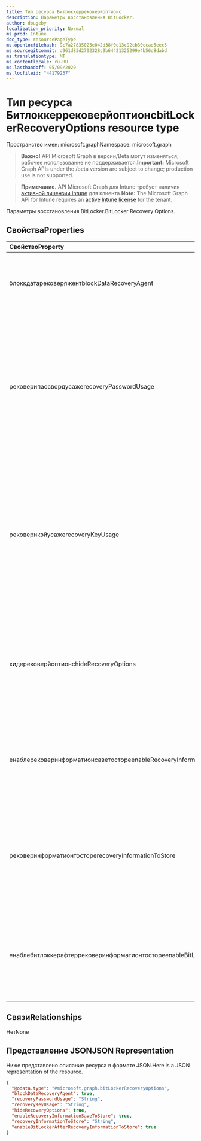 ```yaml
---
title: Тип ресурса Битлоккеррековерйоптионс
description: Параметры восстановления BitLocker.
author: dougeby
localization_priority: Normal
ms.prod: Intune
doc_type: resourcePageType
ms.openlocfilehash: 9c7a27835025e042d38f0e13c92cb30ccad5eec5
ms.sourcegitcommit: d961d83d2792328c9b64421325299e4b56d8dabd
ms.translationtype: MT
ms.contentlocale: ru-RU
ms.lasthandoff: 05/09/2020
ms.locfileid: "44179237"
---
```

# <a name="bitlockerrecoveryoptions-resource-type"></a><span data-ttu-id="7ec55-103">Тип ресурса Битлоккеррековерйоптионс</span><span class="sxs-lookup"><span data-stu-id="7ec55-103">bitLockerRecoveryOptions resource type</span></span>

<span data-ttu-id="7ec55-104">Пространство имен: microsoft.graph</span><span class="sxs-lookup"><span data-stu-id="7ec55-104">Namespace: microsoft.graph</span></span>

> <span data-ttu-id="7ec55-105">**Важно!** API Microsoft Graph в версии/Beta могут изменяться; рабочее использование не поддерживается.</span><span class="sxs-lookup"><span data-stu-id="7ec55-105">**Important:** Microsoft Graph APIs under the /beta version are subject to change; production use is not supported.</span></span>

> <span data-ttu-id="7ec55-106">**Примечание.** API Microsoft Graph для Intune требует наличия [активной лицензии Intune](https://go.microsoft.com/fwlink/?linkid=839381) для клиента.</span><span class="sxs-lookup"><span data-stu-id="7ec55-106">**Note:** The Microsoft Graph API for Intune requires an [active Intune license](https://go.microsoft.com/fwlink/?linkid=839381) for the tenant.</span></span>

<span data-ttu-id="7ec55-107">Параметры восстановления BitLocker.</span><span class="sxs-lookup"><span data-stu-id="7ec55-107">BitLocker Recovery Options.</span></span>

## <a name="properties"></a><span data-ttu-id="7ec55-108">Свойства</span><span class="sxs-lookup"><span data-stu-id="7ec55-108">Properties</span></span>
|<span data-ttu-id="7ec55-109">Свойство</span><span class="sxs-lookup"><span data-stu-id="7ec55-109">Property</span></span>|<span data-ttu-id="7ec55-110">Тип</span><span class="sxs-lookup"><span data-stu-id="7ec55-110">Type</span></span>|<span data-ttu-id="7ec55-111">Описание</span><span class="sxs-lookup"><span data-stu-id="7ec55-111">Description</span></span>|
|:---|:---|:---|
|<span data-ttu-id="7ec55-112">блоккдатарековеряжент</span><span class="sxs-lookup"><span data-stu-id="7ec55-112">blockDataRecoveryAgent</span></span>|<span data-ttu-id="7ec55-113">Boolean</span><span class="sxs-lookup"><span data-stu-id="7ec55-113">Boolean</span></span>|<span data-ttu-id="7ec55-114">Указывает, следует ли заблокировать агент восстановления данных на основе сертификатов.</span><span class="sxs-lookup"><span data-stu-id="7ec55-114">Indicates whether to block certificate-based data recovery agent.</span></span>|
|<span data-ttu-id="7ec55-115">рековерипассвордусаже</span><span class="sxs-lookup"><span data-stu-id="7ec55-115">recoveryPasswordUsage</span></span>|[<span data-ttu-id="7ec55-116">конфигуратионусаже</span><span class="sxs-lookup"><span data-stu-id="7ec55-116">configurationUsage</span></span>](../resources/intune-deviceconfig-configurationusage.md)|<span data-ttu-id="7ec55-117">Указывает, разрешено ли пользователям создавать пароль восстановления для фиксированного или системного диска с 48 цифр.</span><span class="sxs-lookup"><span data-stu-id="7ec55-117">Indicates whether users are allowed or required to generate a 48-digit recovery password for fixed or system disk.</span></span> <span data-ttu-id="7ec55-118">Возможные значения: `blocked`, `required`, `allowed`, `notConfigured`.</span><span class="sxs-lookup"><span data-stu-id="7ec55-118">Possible values are: `blocked`, `required`, `allowed`, `notConfigured`.</span></span>|
|<span data-ttu-id="7ec55-119">рековерикэйусаже</span><span class="sxs-lookup"><span data-stu-id="7ec55-119">recoveryKeyUsage</span></span>|[<span data-ttu-id="7ec55-120">конфигуратионусаже</span><span class="sxs-lookup"><span data-stu-id="7ec55-120">configurationUsage</span></span>](../resources/intune-deviceconfig-configurationusage.md)|<span data-ttu-id="7ec55-121">Указывает, могут ли пользователи создавать ключ восстановления 256 бит для фиксированного или системного диска.</span><span class="sxs-lookup"><span data-stu-id="7ec55-121">Indicates whether users are allowed or required to generate a 256-bit recovery key for fixed or system disk.</span></span> <span data-ttu-id="7ec55-122">Возможные значения: `blocked`, `required`, `allowed`, `notConfigured`.</span><span class="sxs-lookup"><span data-stu-id="7ec55-122">Possible values are: `blocked`, `required`, `allowed`, `notConfigured`.</span></span>|
|<span data-ttu-id="7ec55-123">хидерековерйоптионс</span><span class="sxs-lookup"><span data-stu-id="7ec55-123">hideRecoveryOptions</span></span>|<span data-ttu-id="7ec55-124">Boolean</span><span class="sxs-lookup"><span data-stu-id="7ec55-124">Boolean</span></span>|<span data-ttu-id="7ec55-125">Указывает, можно ли отображать параметры восстановления в мастере установки BitLocker для фиксированного или системного диска.</span><span class="sxs-lookup"><span data-stu-id="7ec55-125">Indicates whether or not to allow showing recovery options in BitLocker Setup Wizard for fixed or system disk.</span></span>|
|<span data-ttu-id="7ec55-126">енаблерековеринформатионсаветосторе</span><span class="sxs-lookup"><span data-stu-id="7ec55-126">enableRecoveryInformationSaveToStore</span></span>|<span data-ttu-id="7ec55-127">Boolean</span><span class="sxs-lookup"><span data-stu-id="7ec55-127">Boolean</span></span>|<span data-ttu-id="7ec55-128">Указывает, следует ли запретить хранение данных восстановления BitLocker в доменных СЛУЖБах Active Directory.</span><span class="sxs-lookup"><span data-stu-id="7ec55-128">Indicates whether or not to allow BitLocker recovery information to store in AD DS.</span></span>|
|<span data-ttu-id="7ec55-129">рековеринформатионтосторе</span><span class="sxs-lookup"><span data-stu-id="7ec55-129">recoveryInformationToStore</span></span>|[<span data-ttu-id="7ec55-130">bitLockerRecoveryInformationType</span><span class="sxs-lookup"><span data-stu-id="7ec55-130">bitLockerRecoveryInformationType</span></span>](../resources/intune-deviceconfig-bitlockerrecoveryinformationtype.md)|<span data-ttu-id="7ec55-131">Настройте, какие части данных восстановления BitLocker хранятся в AD DS.</span><span class="sxs-lookup"><span data-stu-id="7ec55-131">Configure what pieces of BitLocker recovery information are stored to AD DS.</span></span> <span data-ttu-id="7ec55-132">Возможные значения: `passwordAndKey`, `passwordOnly`.</span><span class="sxs-lookup"><span data-stu-id="7ec55-132">Possible values are: `passwordAndKey`, `passwordOnly`.</span></span>|
|<span data-ttu-id="7ec55-133">енаблебитлоккерафтеррековеринформатионтосторе</span><span class="sxs-lookup"><span data-stu-id="7ec55-133">enableBitLockerAfterRecoveryInformationToStore</span></span>|<span data-ttu-id="7ec55-134">Boolean</span><span class="sxs-lookup"><span data-stu-id="7ec55-134">Boolean</span></span>|<span data-ttu-id="7ec55-135">Указывает, следует ли включить BitLocker до тех пор, пока данные для восстановления не будут храниться в доменных СЛУЖБах Active Directory.</span><span class="sxs-lookup"><span data-stu-id="7ec55-135">Indicates whether or not to enable BitLocker until recovery information is stored in AD DS.</span></span>|

## <a name="relationships"></a><span data-ttu-id="7ec55-136">Связи</span><span class="sxs-lookup"><span data-stu-id="7ec55-136">Relationships</span></span>
<span data-ttu-id="7ec55-137">Нет</span><span class="sxs-lookup"><span data-stu-id="7ec55-137">None</span></span>

## <a name="json-representation"></a><span data-ttu-id="7ec55-138">Представление JSON</span><span class="sxs-lookup"><span data-stu-id="7ec55-138">JSON Representation</span></span>
<span data-ttu-id="7ec55-139">Ниже представлено описание ресурса в формате JSON.</span><span class="sxs-lookup"><span data-stu-id="7ec55-139">Here is a JSON representation of the resource.</span></span>
<!-- {
  "blockType": "resource",
  "@odata.type": "microsoft.graph.bitLockerRecoveryOptions"
}
-->
``` json
{
  "@odata.type": "#microsoft.graph.bitLockerRecoveryOptions",
  "blockDataRecoveryAgent": true,
  "recoveryPasswordUsage": "String",
  "recoveryKeyUsage": "String",
  "hideRecoveryOptions": true,
  "enableRecoveryInformationSaveToStore": true,
  "recoveryInformationToStore": "String",
  "enableBitLockerAfterRecoveryInformationToStore": true
}
```



